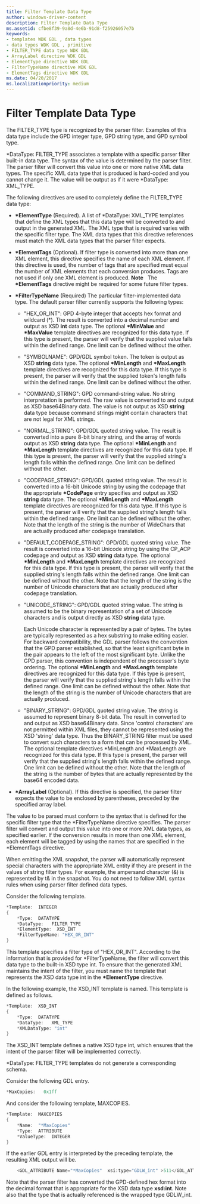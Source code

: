```yaml
---
title: Filter Template Data Type
author: windows-driver-content
description: Filter Template Data Type
ms.assetid: cfbe8f39-9a8d-4e6b-91d8-f25926057e7b
keywords:
- templates WDK GDL , data types
- data types WDK GDL , primitive
- FILTER_TYPE data type WDK GDL
- ArrayLabel directive WDK GDL
- ElementType directive WDK GDL
- FilterTypeName directive WDK GDL
- ElementTags directive WDK GDL
ms.date: 04/20/2017
ms.localizationpriority: medium
---
```


# Filter Template Data Type


The FILTER\_TYPE type is recognized by the parser filter. Examples of this data type include the GPD integer type, GPD string type, and GPD symbol type.

\*DataType: FILTER\_TYPE associates a template with a specific parser filter built-in data type. The syntax of the value is determined by the parser filter. The parser filter will convert this value into one or more native XML data types. The specific XML data type that is produced is hard-coded and you cannot change it. The value will be output as if it were \*DataType: XML\_TYPE.

The following directives are used to completely define the FILTER\_TYPE data type:

-   **\*ElementType** (Required). A list of \*DataType: XML\_TYPE templates that define the XML types that this data type will be converted to and output in the generated XML. The XML type that is required varies with the specific filter type. The XML data types that this directive references must match the XML data types that the parser filter expects.

-   **\*ElementTags** (Optional). If filter type is converted into more than one XML element, this directive specifies the name of each XML element. If this directive is used, the number of tags that are specified must equal the number of XML elements that each conversion produces. Tags are not used if only one XML element is produced.
    **Note**   The **\*ElementTags** directive might be required for some future filter types.

     

-   **\*FilterTypeName** (Required) The particular filter-implemented data type. The default parser filter currently supports the following types:
    -   "HEX\_OR\_INT": GPD 4-byte integer that accepts hex format and wildcard (\*). The result is converted into a decimal number and output as XSD **int** data type. The optional **\*MinValue** and **\*MaxValue** template directives are recognized for this data type. If this type is present, the parser will verify that the supplied value falls within the defined range. One limit can be defined without the other.
    -   "SYMBOLNAME": GPD/GDL symbol token. The token is output as XSD **string** data type. The optional **\*MinLength** and **\*MaxLength** template directives are recognized for this data type. If this type is present, the parser will verify that the supplied token's length falls within the defined range. One limit can be defined without the other.
    -   "COMMAND\_STRING": GPD command-string value. No string interpretation is performed. The raw value is converted to and output as XSD base64Binary data. The value is not output as XSD **string** data type because command strings might contain characters that are not legal for XML strings.
    -   "NORMAL\_STRING": GPD/GDL quoted string value. The result is converted into a pure 8-bit binary string, and the array of words output as XSD **string** data type. The optional **\*MinLength** and **\*MaxLength** template directives are recognized for this data type. If this type is present, the parser will verify that the supplied string's length falls within the defined range. One limit can be defined without the other.
    -   "CODEPAGE\_STRING": GPD/GDL quoted string value. The result is converted into a 16-bit Unicode string by using the codepage that the appropriate **\*CodePage** entry specifies and output as XSD **string** data type. The optional **\*MinLength** and **\*MaxLength** template directives are recognized for this data type. If this type is present, the parser will verify that the supplied string's length falls within the defined range. One limit can be defined without the other. Note that the length of the string is the number of WideChars that are actually produced after codepage translation.
    -   "DEFAULT\_CODEPAGE\_STRING": GPD/GDL quoted string value. The result is converted into a 16-bit Unicode string by using the CP\_ACP codepage and output as XSD **string** data type. The optional **\*MinLength** and **\*MaxLength** template directives are recognized for this data type. If this type is present, the parser will verify that the supplied string's length falls within the defined range. One limit can be defined without the other. Note that the length of the string is the number of Unicode characters that are actually produced after codepage translation.
    -   "UNICODE\_STRING": GPD/GDL quoted string value. The string is assumed to be the binary representation of a set of Unicode characters and is output directly as XSD **string** data type.

        Each Unicode character is represented by a pair of bytes. The bytes are typically represented as a hex substring to make editing easier. For backward compatibility, the GDL parser follows the convention that the GPD parser established, so that the least significant byte in the pair appears to the left of the most significant byte. Unlike the GPD parser, this convention is independent of the processor's byte ordering. The optional **\*MinLength** and **\*MaxLength** template directives are recognized for this data type. If this type is present, the parser will verify that the supplied string's length falls within the defined range. One limit can be defined without the other. Note that the length of the string is the number of Unicode characters that are actually produced.

    -   "BINARY\_STRING": GPD/GDL quoted string value. The string is assumed to represent binary 8-bit data. The result in converted to and output as XSD base64Binary data. Since 'control characters' are not permitted within XML files, they cannot be represented using the XSD 'string' data type. Thus the BINARY\_STRING filter must be used to convert such characters to a form that can be processed by XML. The optional template directives \*MinLength and \*MaxLength are recognized for this data type. If this type is present, the parser will verify that the supplied string's length falls within the defined range. One limit can be defined without the other. Note that the length of the string is the number of bytes that are actually represented by the base64 encoded data.

-   **\*ArrayLabel** (Optional). If this directive is specified, the parser filter expects the value to be enclosed by parentheses, preceded by the specified array label.

The value to be parsed must conform to the syntax that is defined for the specific filter type that the \*FilterTypeName directive specifies. The parser filter will convert and output this value into one or more XML data types, as specified earlier. If the conversion results in more than one XML element, each element will be tagged by using the names that are specified in the \*ElementTags directive.

When emitting the XML snapshot, the parser will automatically represent special characters with the appropriate XML entity if they are present in the values of string filter types. For example, the ampersand character (&) is represented by t& in the snapshot. You do not need to follow XML syntax rules when using parser filter defined data types.

Consider the following template.

```cpp
*Template:  INTEGER
{
    *Type:  DATATYPE
    *DataType:   FILTER_TYPE
    *ElementType:  XSD_INT
    *FilterTypeName: "HEX_OR_INT"
}
```

This template specifies a filter type of "HEX\_OR\_INT". According to the information that is provided for \*FilterTypeName, the filter will convert this data type to the built-in XSD type int. To ensure that the generated XML maintains the intent of the filter, you must name the template that represents the XSD data type int in the **\*ElementType** directive.

In the following example, the XSD\_INT template is named. This template is defined as follows.

```cpp
*Template:  XSD_INT
{
    *Type:  DATATYPE
    *DataType:   XML_TYPE
    *XMLDataType: "int"  
}
```

The XSD\_INT template defines a native XSD type int, which ensures that the intent of the parser filter will be implemented correctly.

\*DataType: FILTER\_TYPE templates do not generate a corresponding schema.

Consider the following GDL entry.

```cpp
*MaxCopies:   0x1ff
```

And consider the following template, MAXCOPIES.

```cpp
*Template:  MAXCOPIES
{
    *Name:  "*MaxCopies"
    *Type:  ATTRIBUTE
    *ValueType:  INTEGER
}
```

If the earlier GDL entry is interpreted by the preceding template, the resulting XML output will be.

```cpp
    <GDL_ATTRIBUTE Name="*MaxCopies"  xsi:type="GDLW_int" >511</GDL_ATTRIBUTE> 
```

Note that the parser filter has converted the GPD-defined hex format into the decimal format that is appropriate for the XSD data type **xsd:int**. Note also that the type that is actually referenced is the wrapped type GDLW\_int.

 

 




